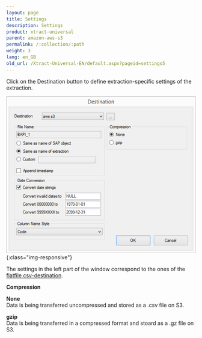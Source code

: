 ```yaml
---
layout: page
title: Settings
description: Settings
product: xtract-universal
parent: amazon-aws-s3
permalink: /:collection/:path
weight: 3
lang: en_GB
old_url: /Xtract-Universal-EN/default.aspx?pageid=settings5
---
```


Click on the Destination button to define extraction-specific settings of the extraction.

![XU_S3_DestinationEinstellungen](/img/content/XU_S3_DestinationEinstellungen.jpg){:class="img-responsive"}

The settings in the left part of the window correspond to the ones of the [flatfile csv-destination](../csv-flat-file/csv-destination-settings).

**Compression**

**None**<br>
Data is being transferred uncompressed and stored as a .csv file on S3.

**gzip**<br>
Data is being transferred in a compressed format and stoard as a .gz file on S3.